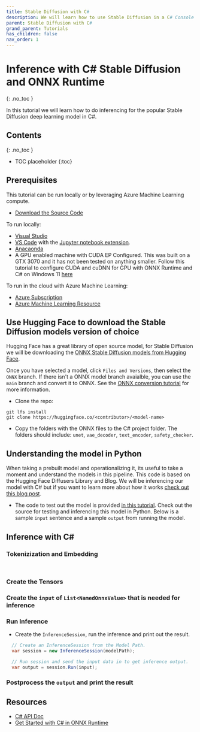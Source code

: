 ```yaml
---
title: Stable Diffusion with C# 
description: We will learn how to use Stable Diffusion in a C# Console App.
parent: Stable Diffusion with C#
grand_parent: Tutorials
has_children: false
nav_order: 1
---
```



# Inference with C# Stable Diffusion and ONNX Runtime
{: .no_toc }

In this tutorial we will learn how to do inferencing for the popular Stable Diffusion deep learning model in C#.

## Contents
{: .no_toc }

* TOC placeholder
{:toc}

## Prerequisites
This tutorial can be run locally or by leveraging Azure Machine Learning compute.

- [Download the Source Code](https://github.com/cassiebreviu/StableDiffusion)

To run locally:

- [Visual Studio](https://visualstudio.microsoft.com/downloads/)
- [VS Code](https://code.visualstudio.com/Download) with the [Jupyter notebook extension](https://marketplace.visualstudio.com/items?itemName=ms-toolsai.jupyter).
- [Anacaonda](https://www.anaconda.com/)
- A GPU enabled machine with CUDA EP Configured. This was built on a GTX 3070 and it has not been tested on anything smaller. Follow this tutorial to configure CUDA and cuDNN for GPU with ONNX Runtime and C# on Windows 11 [here](https://onnxruntime.ai/docs/tutorials/csharp/csharp-gpu.html)

To run in the cloud with Azure Machine Learning:

- [Azure Subscription](https://azure.microsoft.com/free/)
- [Azure Machine Learning Resource](https://azure.microsoft.com/services/machine-learning/)

## Use Hugging Face to download the Stable Diffusion models version of choice

Hugging Face has a great library of open source model, for Stable Diffusion we will be downloading the [ONNX Stable Diffusion models from Hugging Face](https://huggingface.co/models?sort=downloads&search=Stable+Diffusion).

Once you have selected a model, click `Files and Versions`, then select the `ONNX` branch. If there isn't a ONNX model branch avaialble, you can use the `main` branch and convert it to ONNX. See the [ONNX conversion tutorial](https://learn.microsoft.com/en-us/windows/ai/windows-ml/tutorials/pytorch-convert-model) for more information.

- Clone the repo:
```text
git lfs install
git clone https://huggingface.co/<contributor>/<model-name>
```

- Copy the folders with the ONNX files to the C# project folder. The folders should include: `unet`, `vae_decoder`, `text_encoder`, `safety_checker`.

## Understanding the model in Python

When taking a prebuilt model and operationalizing it, its useful to take a moment and understand the models in this pipeline. This code is based on the Hugging Face Diffusers Library and Blog. We will be inferencing our model with C# but if you want to learn more about how it works [check out this blog post](https://huggingface.co/blog/stable-diffusion).

- The code to test out the model is provided [in this tutorial](https://onnxruntime.ai/docs/tutorials/azureml.html). Check out the source for testing and inferencing this model in Python. Below is a sample `input` sentence and a sample `output` from running the model.

## Inference with C#

### Tokenizization and Embedding
```csharp
 
```
### Create the Tensors

### Create the `input` of `List<NamedOnnxValue>` that is needed for inference

### Run Inference
- Create the `InferenceSession`, run the inference and print out the result.

```csharp
  // Create an InferenceSession from the Model Path.
  var session = new InferenceSession(modelPath);

  // Run session and send the input data in to get inference output. 
  var output = session.Run(input);
```
### Postprocess the `output` and print the result

## Resources

- [C# API Doc](https://onnxruntime.ai/docs/api/csharp/api)
- [Get Started with C# in ONNX Runtime](https://onnxruntime.ai/docs/get-started/with-csharp.html)
